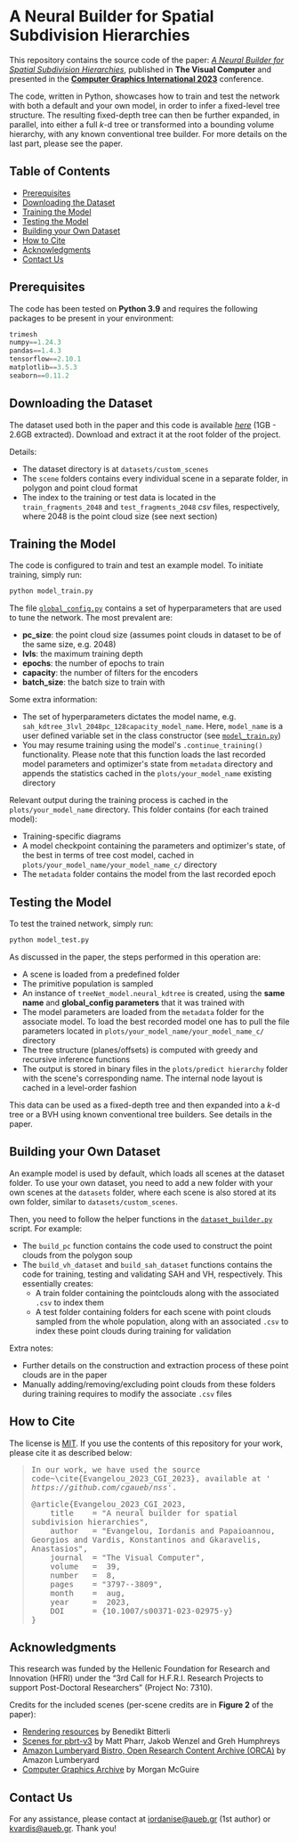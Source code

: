 # A Neural Builder for Spatial Subdivision Hierarchies
This repository contains the source code of the paper: *[A Neural Builder for Spatial Subdivision Hierarchies](https://doi.org/10.1007/s00371-023-02975-y)*, published in **The Visual Computer** and presented in the **[Computer Graphics International 2023](https://www.cgs-network.org/cgi23)** conference.

The code, written in Python, showcases how to train and test the network with both a default and your own model, in order to infer a fixed-level tree structure. The resulting fixed-depth tree can then be further expanded, in parallel, into either a full *k*-d tree or transformed into a bounding volume hierarchy, with any known conventional tree builder. For more details on the last part, please see the paper.

## Table of Contents

- [Prerequisites](#prerequisites)
- [Downloading the Dataset](#downloading-the-dataset)
- [Training the Model](#training-the-model)
- [Testing the Model](#testing-the-model)
- [Building your Own Dataset](#building-your-own-dataset)
- [How to Cite](#how-to-cite)
- [Acknowledgments](#acknowledgments)
- [Contact Us](#contact-us)

## Prerequisites

The code has been tested on **Python 3.9** and requires the following packages to be present in your environment:
```python
trimesh
numpy==1.24.3
pandas==1.4.3
tensorflow==2.10.1
matplotlib==3.5.3
seaborn==0.11.2
```

## Downloading the Dataset
The dataset used both in the paper and this code is available *[here](https://cloud.aueb.gr/index.php/s/wH5Nt9wsHfn3r8c)* (1GB - 2.6GB extracted). Download and extract it at the root folder of the project.

Details:
- The dataset directory is at ``datasets/custom_scenes``
- The ``scene`` folders contains every individual scene in a separate folder, in polygon and point cloud format
- The index to the training or test data is located in the <code>train_fragments_2048</code> and <code>test_fragments_2048</code> *csv* files, respectively, where 2048 is the point cloud size (see next section)

## Training the Model
The code is configured to train and test an example model. To initiate training, simply run:
```bash
python model_train.py
```

The file [`global_config.py`](global_config.py) contains a set of hyperparameters that are used to tune the network. The most prevalent are:
- **pc_size**: the point cloud size (assumes point clouds in dataset to be of the same size, e.g. 2048)
- **lvls**: the maximum training depth
- **epochs**: the number of epochs to train
- **capacity**: the number of filters for the encoders
- **batch_size**: the batch size to train with

Some extra information:
- The set of hyperparameters dictates the model name, e.g. ``sah_kdtree_3lvl_2048pc_128capacity_model_name``. Here, ``model_name`` is a user defined variable set in the class constructor (see [`model_train.py`](model_train.py))
- You may resume training using the model's `.continue_training()` functionality. Please note that this function loads the last recorded model parameters and optimizer's state from ``metadata`` directory and appends the statistics cached in the ``plots/your_model_name`` existing directory

Relevant output during the training process is cached in the ``plots/your_model_name`` directory. This folder contains (for each trained model):
- Training-specific diagrams
- A model checkpoint containing the parameters and optimizer's state, of the best in terms of tree cost model, cached in ``plots/your_model_name/your_model_name_c/`` directory
- The ``metadata`` folder contains the model from the last recorded epoch

## Testing the Model
To test the trained network, simply run:
```bash
python model_test.py
```
As discussed in the paper, the steps performed in this operation are:
- A scene is loaded from a predefined folder
- The primitive population is sampled
- An instance of ``treeNet_model.neural_kdtree`` is created, using the **same name** and **global_config parameters** that it was trained with
- The model parameters are loaded from the ``metadata`` folder for the associate model. To load the best recorded model one has to pull the file parameters located in ``plots/your_model_name/your_model_name_c/`` directory
- The tree structure (planes/offsets) is computed with greedy and recursive inference functions
- The output is stored in binary files in the ``plots/predict hierarchy`` folder with the scene's corresponding name. The internal node layout is cached in a level-order fashion 

This data can be used as a fixed-depth tree and then expanded into a *k*-d tree or a BVH using known conventional tree builders. See details in the paper.


## Building your Own Dataset
An example model is used by default, which loads all scenes at the dataset folder. To use your own dataset, you need to add a new folder with your own scenes at the ``datasets`` folder, where each scene is also stored at its own folder, similar to ``datasets/custom_scenes``.

Then, you need to follow the helper functions in the [`dataset_builder.py`](dataset_builder.py) script. For example:
- The ``build_pc`` function contains the code used to construct the point clouds from the polygon soup
- The ``build_vh_dataset`` and ``build_sah_dataset`` functions contains the code for training, testing and validating SAH and VH, respectively. This essentially creates:
    - A train folder containing the pointclouds along with the associated ``.csv`` to index them
    - A test folder containing folders for each scene with point clouds sampled from the whole population, along with an associated ``.csv`` to index these point clouds during training for validation

Extra notes:
- Further details on the construction and extraction process of these point clouds are in the paper
- Manually adding/removing/excluding point clouds from these folders during training requires to modify the associate ``.csv`` files

## How to Cite
The license is [MIT](LICENSE). If you use the contents of this repository for your work, please cite it as described below:

<blockquote>
<pre style="white-space:pre-wrap;">
In our work, we have used the source code~\cite{Evangelou_2023_CGI_2023}, available at <em>' https://github.com/cgaueb/nss'</em>.
</pre>

<pre style="white-space:pre-wrap;">
@article{Evangelou_2023_CGI_2023,
	title    = "A neural builder for spatial subdivision hierarchies",
    author   = "Evangelou, Iordanis and Papaioannou, Georgios and Vardis, Konstantinos and Gkaravelis, Anastasios",
	journal  = "The Visual Computer",
	volume   =  39,
	number   =  8,
	pages    = "3797--3809",
	month    =  aug,
	year     =  2023,
    DOI      = {10.1007/s00371-023-02975-y}
}
</pre>
</blockquote>


## Acknowledgments
This research was funded by the Hellenic Foundation for Research and Innovation (HFRI) under the “3rd Call for H.F.R.I. Research Projects to support Post-Doctoral Researchers” (Project No: 7310).

Credits for the included scenes (per-scene credits are in **Figure 2** of the paper):
- [Rendering resources](https://benedikt-bitterli.me/resources/) by Benedikt Bitterli 
- [Scenes for pbrt-v3](https://pbrt.org/scenes-v3) by Matt Pharr, Jakob Wenzel and Greh Humphreys
- [Amazon Lumberyard Bistro, Open Research Content Archive (ORCA)](http://developer.nvidia.com/orca/amazon-lumberyard-bistro) by Amazon Lumberyard
- [Computer Graphics Archive](https://casual-effects.com/data) by Morgan McGuire

## Contact Us
For any assistance, please contact at iordanise@aueb.gr (1st author) or kvardis@aueb.gr. Thank you!